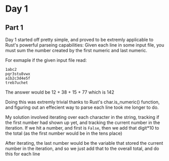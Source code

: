# Day 1

## Part 1

Day 1 started off pretty simple, and proved to be extremly applicable to Rust's powerful parseing capabilities: Given each line in some input file, you must sum the number created by the first numeric and last numeric.

For exmaple if the given input file read:
```
1abc2
pqr3stu8vwx
a1b2c3d4e5f
treb7uchet
```
The answer would be 12 + 38 + 15 + 77 which is 142



Doing this was extremly trivial thanks to Rust's char.is_numeric() function, and figuring out an effecient way to parse each line took me longer to do.

My solution involved iterating over each character in the string, tracking if the first number had shown up yet, and tracking the current number in the iteration. If we hit a number, and first is ```False```, then we add that digit*10 to the total (as the first number would be in the tens place)

After iterating, the last number would be the variable that stored the current number in the iteration, and so we just add that to the overall total, and do this for each line
